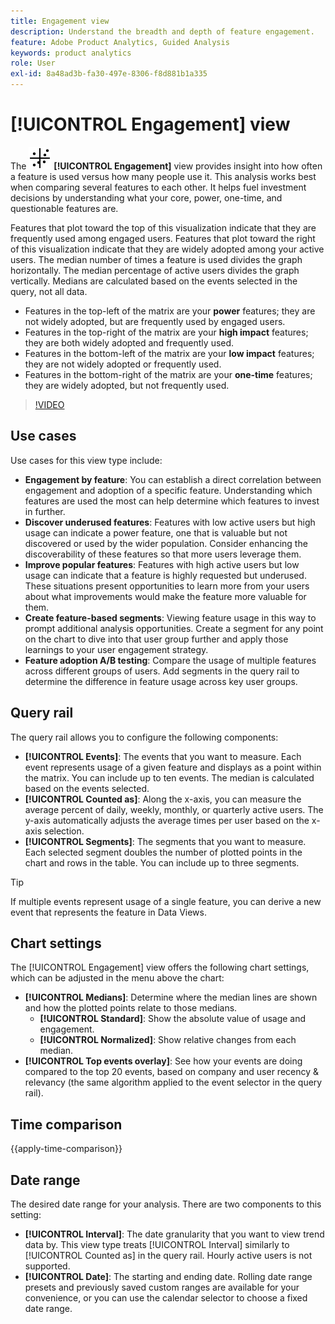 ```yaml
---
title: Engagement view
description: Understand the breadth and depth of feature engagement.
feature: Adobe Product Analytics, Guided Analysis
keywords: product analytics
role: User
exl-id: 8a48ad3b-fa30-497e-8306-f8d881b1a335
---
```

# [!UICONTROL Engagement] view

The ![EngagementGraph](/help/assets/icons/EngagementGraph.svg) **[!UICONTROL Engagement]** view provides insight into how often a feature is used versus how many people use it. This analysis works best when comparing several features to each other. It helps fuel investment decisions by understanding what your core, power, one-time, and questionable features are.

Features that plot toward the top of this visualization indicate that they are frequently used among engaged users. Features that plot toward the right of this visualization indicate that they are widely adopted among your active users. The median number of times a feature is used divides the graph horizontally. The median percentage of active users divides the graph vertically. Medians are calculated based on the events selected in the query, not all data.

* Features in the top-left of the matrix are your **power** features; they are not widely adopted, but are frequently used by engaged users. 
* Features in the top-right of the matrix are your **high impact** features; they are both widely adopted and frequently used.
* Features in the bottom-left of the matrix are your **low impact** features; they are not widely adopted or frequently used.
* Features in the bottom-right of the matrix are your **one-time** features; they are widely adopted, but not frequently used.

>[!VIDEO](https://video.tv.adobe.com/v/3429489/&learn=on)

## Use cases

Use cases for this view type include:

* **Engagement by feature**: You can establish a direct correlation between engagement and adoption of a specific feature. Understanding which features are used the most can help determine which features to invest in further.
* **Discover underused features**: Features with low active users but high usage can indicate a power feature, one that is valuable but not discovered or used by the wider population. Consider enhancing the discoverability of these features so that more users leverage them. 
* **Improve popular features**: Features with high active users but low usage can indicate that a feature is highly requested but underused. These situations present opportunities to learn more from your users about what improvements would make the feature more valuable for them. 
* **Create feature-based segments**: Viewing feature usage in this way to prompt additional analysis opportunities. Create a segment for any point on the chart to dive into that user group further and apply those learnings to your user engagement strategy.
* **Feature adoption A/B testing**: Compare the usage of multiple features across different groups of users. Add segments in the query rail to determine the difference in feature usage across key user groups.

## Query rail

The query rail allows you to configure the following components:

* **[!UICONTROL Events]**: The events that you want to measure. Each event represents usage of a given feature and displays as a point within the matrix. You can include up to ten events. The median is calculated based on the events selected.
* **[!UICONTROL Counted as]**: Along the x-axis, you can measure the average percent of daily, weekly, monthly, or quarterly active users. The y-axis automatically adjusts the average times per user based on the x-axis selection.
* **[!UICONTROL Segments]**: The segments that you want to measure. Each selected segment doubles the number of plotted points in the chart and rows in the table. You can include up to three segments.

>[!TIP]
>
>If multiple events represent usage of a single feature, you can derive a new event that represents the feature in Data Views.

## Chart settings

The [!UICONTROL Engagement] view offers the following chart settings, which can be adjusted in the menu above the chart:

* **[!UICONTROL Medians]**: Determine where the median lines are shown and how the plotted points relate to those medians.
  * **[!UICONTROL Standard]**: Show the absolute value of usage and engagement.
  * **[!UICONTROL Normalized]**: Show relative changes from each median.
* **[!UICONTROL Top events overlay]**: See how your events are doing compared to the top 20 events, based on company and user recency & relevancy (the same algorithm applied to the event selector in the query rail).

## Time comparison

{{apply-time-comparison}}

## Date range

The desired date range for your analysis. There are two components to this setting:

* **[!UICONTROL Interval]**: The date granularity that you want to view trend data by. This view type treats [!UICONTROL Interval] similarly to [!UICONTROL Counted as] in the query rail. Hourly active users is not supported.
* **[!UICONTROL Date]**: The starting and ending date. Rolling date range presets and previously saved custom ranges are available for your convenience, or you can use the calendar selector to choose a fixed date range.
